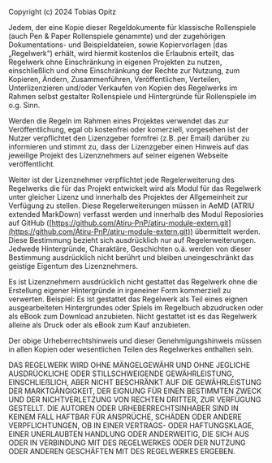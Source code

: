 Copyright (c) 2024 Tobias Opitz

Jedem, der eine Kopie dieser Regeldokumente für klassische Rollenspiele (auch Pen & Paper Rollenspiele genammte) und der zugehörigen Dokumentations- und Beispieldateien, sowie Kopiervorlagen (das „Regelwerk“) erhält, wird hiermit kostenlos die Erlaubnis erteilt, das Regelwerk ohne Einschränkung in eigenen Projekten zu nutzen, einschließlich und ohne Einschränkung der Rechte zur Nutzung, zum Kopieren, Ändern, Zusammenführen, Veröffentlichen, Verteilen, Unterlizenzieren und/oder Verkaufen von Kopien des Regelwerks im Rahmen selbst gestalter Rollenspiele und Hintergründe für Rollenspiele im o.g. Sinn.

Werden die Regeln im Rahmen eines Projektes verwendet das zur Veröffentlichung, egal ob kostenfrei oder komerziell, vorgesehen ist der Nutzer verpflichtet den Lizenzgeber formfrei (z.B. per Email) darüber zu informieren und stimmt zu, dass der Lizenzgeber einen Hinweis auf das jeweilige Projekt des Lizenznehmers auf seiner eigenen Webseite veröffentlicht.

Weiter ist der Lizenznehmer verpflichtet jede Regelerweiterung des Regelwerks die für das Projekt entwickelt wird als Modul für das Regelwerk unter gleicher Lizenz und innerhalb des Projektes der Allgemeinheit zur Verfügung zu stellen. Diese Regelerweiterungen müssen in AeMD (ATRIU extended MarkDown) verfasst werden und innerhalb des Modul Reposiories auf GitHub ([https://github.com/Atiru-PnP/atiru-module-extern.git](https://github.com/Atiru-PnP/atiru-module-extern.git)) übermittelt werden. Diese Bestimmung bezieht sich ausdrücklich nur auf Regelerweiterungen. Jedwede Hintergründe, Charaktäre, Geschichten o.ä. werden von dieser Bestimmung ausdrücklich nicht berührt und bleiben uneingeschränkt das geistige Eigentum des Lizenznehmers.

Es ist Lizenznehmern ausdrücklich nicht gestattet das Regelwerk ohne die Erstellung eigener Hintergründe in irgeneiner Form kommerziell zu verwerten. Beispiel: Es ist gestattet das Regelwerk als Teil eines eignen ausgearbeiteten Hintergrundes oder Spiels im Regelbuch abzudrucken oder als eBook zum Download anzubieten. Nicht gestattet ist es das Regelwerk alleine als Druck oder als eBook zum Kauf anzubieten.

Der obige Urheberrechtshinweis und dieser Genehmigungshinweis müssen in allen Kopien oder wesentlichen Teilen des Regelwerkes enthalten sein.

DAS REGELWERK WIRD OHNE MÄNGELGEWÄHR UND OHNE JEGLICHE AUSDRÜCKLICHE ODER STILLSCHWEIGENDE GEWÄHRLEISTUNG, EINSCHLIEẞLICH, ABER NICHT BESCHRÄNKT AUF DIE GEWÄHRLEISTUNG DER MARKTGÄNGIGKEIT, DER EIGNUNG FÜR EINEN BESTIMMTEN ZWECK UND DER NICHTVERLETZUNG VON RECHTEN DRITTER, ZUR VERFÜGUNG GESTELLT. DIE AUTOREN ODER URHEBERRECHTSINHABER SIND IN KEINEM FALL HAFTBAR FÜR ANSPRÜCHE, SCHÄDEN ODER ANDERE VERPFLICHTUNGEN, OB IN EINER VERTRAGS- ODER HAFTUNGSKLAGE, EINER UNERLAUBTEN HANDLUNG ODER ANDERWEITIG, DIE SICH AUS ODER IN VERBINDUNG MIT DES REGELWERKES ODER DER NUTZUNG ODER ANDEREN GESCHÄFTEN MIT DES REGELWERKES ERGEBEN.